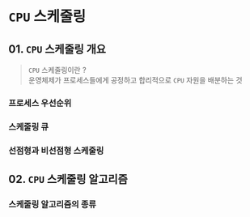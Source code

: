 # `CPU` 스케줄링

## 01. `CPU` 스케줄링 개요

> `CPU` 스케줄링이란 ?<br/>
> 운영체제가 프로세스들에게 공정하고 합리적으로 `CPU` 자원을 배분하는 것

### 프로세스 우선순위

### 스케줄링 큐

### 선점형과 비선점형 스케줄링

## 02. `CPU` 스케줄링 알고리즘

### 스케줄링 알고리즘의 종류
